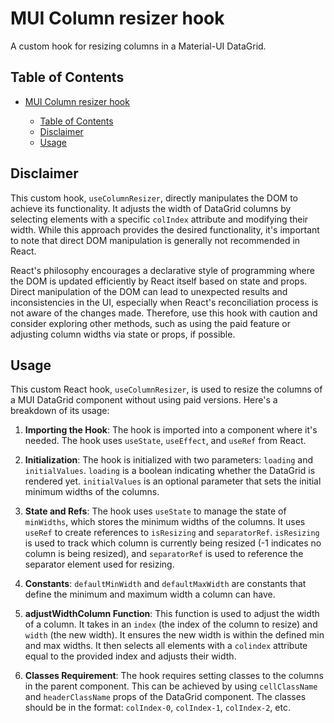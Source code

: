 # MUI Column resizer hook

A custom hook for resizing columns in a Material-UI DataGrid.

## Table of Contents

- [MUI Column resizer hook](#mui-column-resizer-hook)
  
  - [Table of Contents](#table-of-contents)
  - [Disclaimer](#disclaimer)
  - [Usage](#usage)

## Disclaimer

This custom hook, `useColumnResizer`, directly manipulates the DOM to achieve its functionality. It adjusts the width of DataGrid columns by selecting elements with a specific `colIndex` attribute and modifying their width. While this approach provides the desired functionality, it's important to note that direct DOM manipulation is generally not recommended in React. 

React's philosophy encourages a declarative style of programming where the DOM is updated efficiently by React itself based on state and props. Direct manipulation of the DOM can lead to unexpected results and inconsistencies in the UI, especially when React's reconciliation process is not aware of the changes made. Therefore, use this hook with caution and consider exploring other methods, such as using the paid feature or adjusting column widths via state or props, if possible.

## Usage

This custom React hook, `useColumnResizer`, is used to resize the columns of a MUI DataGrid component without using paid versions. Here's a breakdown of its usage:

1. **Importing the Hook**: The hook is imported into a component where it's needed. The hook uses `useState`, `useEffect`, and `useRef` from React.

2. **Initialization**: The hook is initialized with two parameters: `loading` and `initialValues`. `loading` is a boolean indicating whether the DataGrid is rendered yet. `initialValues` is an optional parameter that sets the initial minimum widths of the columns.

3. **State and Refs**: The hook uses `useState` to manage the state of `minWidths`, which stores the minimum widths of the columns. It uses `useRef` to create references to `isResizing` and `separatorRef`. `isResizing` is used to track which column is currently being resized (-1 indicates no column is being resized), and `separatorRef` is used to reference the separator element used for resizing.

4. **Constants**: `defaultMinWidth` and `defaultMaxWidth` are constants that define the minimum and maximum width a column can have.

5. **adjustWidthColumn Function**: This function is used to adjust the width of a column. It takes in an `index` (the index of the column to resize) and `width` (the new width). It ensures the new width is within the defined min and max widths. It then selects all elements with a `colindex` attribute equal to the provided index and adjusts their width.

6. **Classes Requirement**: The hook requires setting classes to the columns in the parent component. This can be achieved by using `cellClassName` and `headerClassName` props of the DataGrid component. The classes should be in the format: `colIndex-0`, `colIndex-1`, `colIndex-2`, etc.

